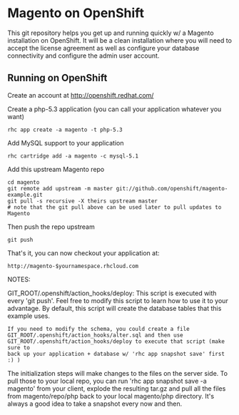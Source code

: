 Magento on OpenShift
====================

This git repository helps you get up and running quickly w/ a Magento installation
on OpenShift.  It will be a clean installation where you will need to accept
the license agreement as well as configure your database connectivity and configure 
the admin user account.


Running on OpenShift
----------------------------

Create an account at http://openshift.redhat.com/

Create a php-5.3 application (you can call your application whatever you want)

    rhc app create -a magento -t php-5.3

Add MySQL support to your application

    rhc cartridge add -a magento -c mysql-5.1

Add this upstream Magento repo

    cd magento 
    git remote add upstream -m master git://github.com/openshift/magento-example.git
    git pull -s recursive -X theirs upstream master
    # note that the git pull above can be used later to pull updates to Magento
    
Then push the repo upstream

    git push

That's it, you can now checkout your application at:

    http://magento-$yournamespace.rhcloud.com


NOTES:

GIT_ROOT/.openshift/action_hooks/deploy:
    This script is executed with every 'git push'.  Feel free to modify this script
    to learn how to use it to your advantage.  By default, this script will create
    the database tables that this example uses.

    If you need to modify the schema, you could create a file 
    GIT_ROOT/.openshift/action_hooks/alter.sql and then use
    GIT_ROOT/.openshift/action_hooks/deploy to execute that script (make sure to
    back up your application + database w/ 'rhc app snapshot save' first :) )

The initialization steps will make changes to the files on the server side.  To pull 
those to your local repo, you can run 'rhc app snapshot save -a magento' from your client, explode
the resulting tar.gz and pull all the files from magento/repo/php back to your local
magento/php directory.  It's always a good idea to take a snapshot every now and then.
